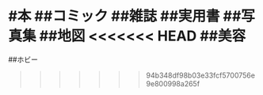 #本
##コミック
##雑誌
##実用書
##写真集
##地図
<<<<<<< HEAD
##美容
=======
##ホビー
>>>>>>> 94b348df98b03e33fcf5700756e9e800998a265f
